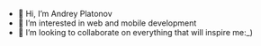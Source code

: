 - 👋 Hi, I’m Andrey Platonov
- 👀 I’m interested in web and mobile development
- 💞️ I’m looking to collaborate on everything that will inspire me:_)

<!---
BigBush3/BigBush3 is a ✨ special ✨ repository because its `README.md` (this file) appears on your GitHub profile.
You can click the Preview link to take a look at your changes.
--->
